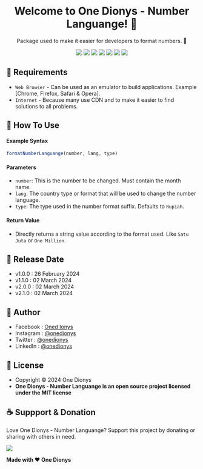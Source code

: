 <h1 align="center">Welcome to One Dionys - Number Languange! 👋 </h1>

<p align="center">Package used to make it easier for developers to format numbers. 💖 </p>

<p align="center">
<img src="https://img.shields.io/github/contributors/onedionys/onedionys-number-languange?style=flat-square">
<img src="https://img.shields.io/github/issues/onedionys/onedionys-number-languange?style=flat-square">
<img src="https://img.shields.io/github/stars/onedionys/onedionys-number-languange?style=flat-square"> 
<img src="https://img.shields.io/github/forks/onedionys/onedionys-number-languange?style=flat-square">
<img src="https://img.shields.io/github/last-commit/onedionys/onedionys-number-languange.svg?style=flat-square">
<img src="https://img.shields.io/github/languages/code-size/onedionys/onedionys-number-languange?style=flat-square">
<img src="https://img.shields.io/github/license/onedionys/onedionys-number-languange?style=flat-square">
</p>

## 💾 Requirements

* `Web Browser` - Can be used as an emulator to build applications. Example [Chrome, Firefox, Safari & Opera].
* `Internet` - Because many use CDN and to make it easier to find solutions to all problems.

## 🎯 How To Use

#### Example Syntax

```javascript
formatNumberLanguange(number, lang, type)
```

#### Parameters

* `number`: This is the number to be changed. Must contain the month name.
* `lang`: The country type or format that will be used to change the number language.
* `type`: The type used in the number format suffix. Defaults to `Rupiah`.

#### Return Value

* Directly returns a string value according to the format used. Like `Satu Juta` or `One Million`.

## 📆 Release Date

* v1.0.0 : 26 February 2024
* v1.1.0 : 02 March 2024
* v2.0.0 : 02 March 2024
* v2.1.0 : 02 March 2024

## 🧑 Author

* Facebook : <a href="https://www.facebook.com/theonedionys"> Oned Ionys</a>
* Instagram : <a href="https://www.instagram.com/onedionys/"> @onedionys</a>
* Twitter : <a href="https://twitter.com/onedionys"> @onedionys</a>
* LinkedIn :  <a href="https://www.linkedin.com/in/onedionys/"> @onedionys</a>

## 📝 License

* Copyright © 2024 One Dionys
* **One Dionys - Number Languange is an open source project licensed under the MIT license**

## ☕️ Suppport & Donation

Love One Dionys - Number Languange? Support this project by donating or sharing with others in need.

<a href="https://www.buymeacoffee.com/onedionys"><img src="https://img.shields.io/badge/Buy_Me_A_Coffee-FFDD00?style=for-the-badge&logo=buy-me-a-coffee&logoColor=black"/> </a>

**Made with ❤️ One Dionys**
